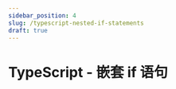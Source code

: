 ```yaml
---
sidebar_position: 4
slug: /typescript-nested-if-statements
draft: true
---
```


# TypeScript - 嵌套 if 语句

